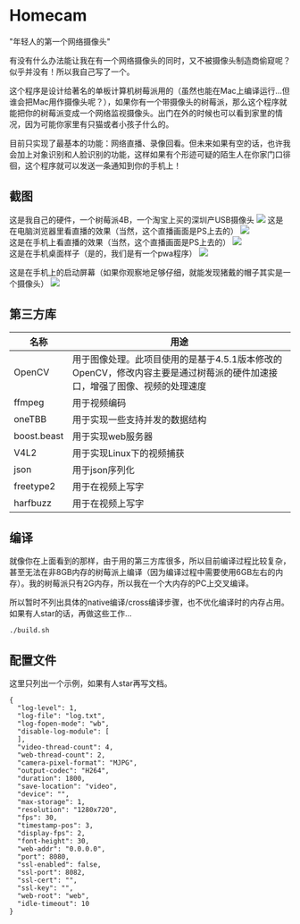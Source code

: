 # Homecam

"年轻人的第一个网络摄像头"

有没有什么办法能让我在有一个网络摄像头的同时，又不被摄像头制造商偷窥呢？似乎并没有！所以我自己写了一个。

这个程序是设计给著名的单板计算机树莓派用的（虽然也能在Mac上编译运行...但谁会把Mac用作摄像头呢？），如果你有一个带摄像头的树莓派，那么这个程序就能把你的树莓派变成一个网络监视摄像头。出门在外的时候也可以看到家里的情况，因为可能你家里有只猫或者小孩子什么的。

目前只实现了最基本的功能：网络直播、录像回看。但未来如果有空的话，也许我会加上对象识别和人脸识别的功能，这样如果有个形迹可疑的陌生人在你家门口徘徊，这个程序就可以发送一条通知到你的手机上！

<h2>截图</h2>
这是我自己的硬件，一个树莓派4B，一个淘宝上买的深圳产USB摄像头
<img src="img/hardware.jpg"/>
这是在电脑浏览器里看直播的效果（当然，这个直播画面是PS上去的）
<img src="img/browser.jpg"/>
<br>
这是在手机上看直播的效果（当然，这个直播画面是PS上去的）
<img src="img/live.jpg"/>
<br>
这是在手机桌面样子（是的，我们是有一个pwa程序）
<img src="img/springboard.jpg"/>
<br>

这是在手机上的启动屏幕（如果你观察地足够仔细，就能发现猪戴的帽子其实是一个摄像头）
<img src="img/startup.jpg"/>

<h2>第三方库</h2>

| 名称 | 用途  |
| ------- | ------ |
|OpenCV|用于图像处理。此项目使用的是基于4.5.1版本修改的OpenCV，修改内容主要是通过树莓派的硬件加速接口，增强了图像、视频的处理速度|
|ffmpeg|用于视频编码|
|oneTBB|用于实现一些支持并发的数据结构|
|boost.beast|用于实现web服务器|
|V4L2|用于实现Linux下的视频捕获|
|json|用于json序列化|
|freetype2|用于在视频上写字|
|harfbuzz|用于在视频上写字|

<h2>编译</h2>

就像你在上面看到的那样，由于用的第三方库很多，所以目前编译过程比较复杂，甚至无法在非8GB内存的树莓派上编译（因为编译过程中需要使用6GB左右的内存）。我的树莓派只有2G内存，所以我在一个大内存的PC上交叉编译。

所以暂时不列出具体的native编译/cross编译步骤，也不优化编译时的内存占用。如果有人star的话，再做这些工作...

```
./build.sh
```

<h2>配置文件</h2>

这里只列出一个示例，如果有人star再写文档。

```
{
  "log-level": 1,
  "log-file": "log.txt",
  "log-fopen-mode": "wb",
  "disable-log-module": [
  ],
  "video-thread-count": 4,
  "web-thread-count": 2,
  "camera-pixel-format": "MJPG",
  "output-codec": "H264",
  "duration": 1800,
  "save-location": "video",
  "device": "",
  "max-storage": 1,
  "resolution": "1280x720",
  "fps": 30,
  "timestamp-pos": 3,
  "display-fps": 2,
  "font-height": 30,
  "web-addr": "0.0.0.0",
  "port": 8080,
  "ssl-enabled": false,
  "ssl-port": 8082,
  "ssl-cert": "",
  "ssl-key": "",
  "web-root": "web",
  "idle-timeout": 10
}
```
